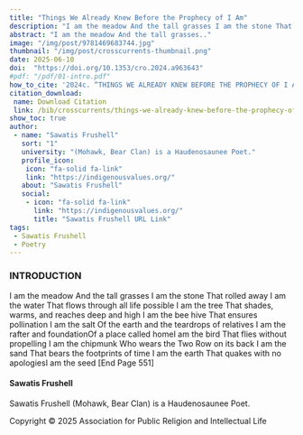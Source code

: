 ```yaml
---
title: "Things We Already Knew Before the Prophecy of I Am"
description: "I am the meadow And the tall grasses I am the stone That rolled away I am the water That flows through all life possible I am the tree That shades"
abstract: "I am the meadow And the tall grasses.."
image: "/img/post/9781469683744.jpg"
thumbnail: "/img/post/crosscurrents-thumbnail.png"
date: 2025-06-10
doi:  "https://doi.org/10.1353/cro.2024.a963643"
#pdf: "/pdf/01-intro.pdf"
how_to_cite: '2024c. “THINGS WE ALREADY KNEW BEFORE THE PROPHECY OF I AM.” Cross Currents 74 (4): 551–52.'
citation_download: 
 name: Download Citation
 link: /bib/crosscurrents/things-we-already-knew-before-the-prophecy-of-i-am.bib
show_toc: true
author: 
 - name: "Sawatis Frushell"
   sort: "1"
   university: "(Mohawk, Bear Clan) is a Haudenosaunee Poet."
   profile_icon: 
    icon: "fa-solid fa-link"
    link: "https://indigenousvalues.org/"
   about: "Sawatis Frushell"
   social:
    - icon: "fa-solid fa-link"
      link: "https://indigenousvalues.org/"
      title: "Sawatis Frushell URL Link"
tags: 
 - Sawatis Frushell
 - Poetry
---
```


### INTRODUCTION

I am the meadow And the tall grasses I am the stone That rolled away I am the water That flows through all life possible I am the tree That shades, warms, and reaches deep and high I am the bee hive That ensures pollination I am the salt Of the earth and the teardrops of relatives I am the rafter and foundationOf a place called homeI am the bird That flies without propelling I am the chipmunk Who wears the Two Row on its back I am the sand That bears the footprints of time I am the earth That quakes with no apologiesI am the seed [End Page 551] 

#### Sawatis Frushell
Sawatis Frushell (Mohawk, Bear Clan) is a Haudenosaunee Poet.

Copyright © 2025 Association for Public Religion and Intellectual Life